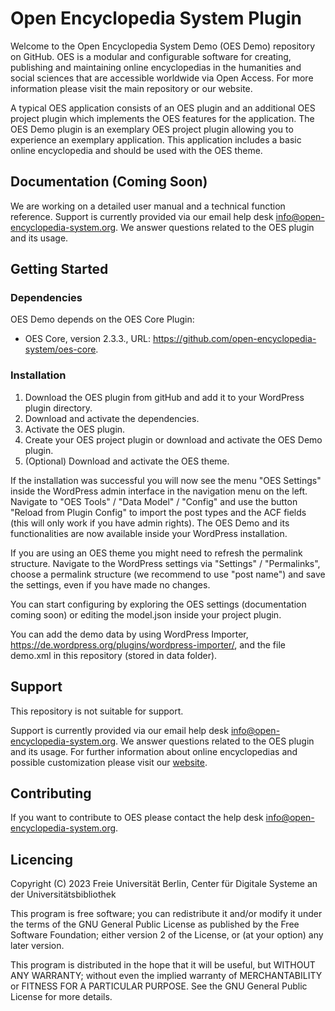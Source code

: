 # Open Encyclopedia System Plugin

Welcome to the Open Encyclopedia System Demo (OES Demo) repository on GitHub. OES is a modular and configurable software for creating, publishing and maintaining online encyclopedias in the humanities and social sciences that are accessible worldwide via Open Access. For more information please visit the main repository or our website.

A typical OES application consists of an OES plugin and an additional OES project plugin which implements the OES features for the application. The OES Demo plugin is an exemplary OES project plugin allowing you to experience an exemplary application. This application includes a basic online encyclopedia and should be used with the OES theme.

## Documentation (Coming Soon)

We are working on a detailed user manual and a technical function reference. Support is currently provided via our email help desk info@open-encyclopedia-system.org. We answer questions related to the OES plugin and its usage.


## Getting Started

### Dependencies

OES Demo depends on the OES Core Plugin:
* OES Core, version 2.3.3., URL: https://github.com/open-encyclopedia-system/oes-core.

### Installation

1. Download the OES plugin from gitHub and add it to your WordPress plugin directory.
2. Download and activate the dependencies.
3. Activate the OES plugin.
4. Create your OES project plugin or download and activate the OES Demo plugin.
5. (Optional) Download and activate the OES theme.

If the installation was successful you will now see the menu "OES Settings" inside the WordPress admin interface in the 
navigation menu on the left. Navigate to "OES Tools" / "Data Model" / "Config" and use the button 
"Reload from Plugin Config" to import the post types and the ACF fields (this will only work if you have admin rights). 
The OES Demo and its functionalities are now available inside your WordPress installation.

If you are using an OES theme you might need to refresh the permalink structure. Navigate to the WordPress settings 
via "Settings" / "Permalinks", choose a permalink structure (we recommend to use "post name") and save the settings, even if you have made no changes.

You can start configuring by exploring the OES settings (documentation coming soon) or editing the model.json inside your project plugin.

You can add the demo data by using WordPress Importer, https://de.wordpress.org/plugins/wordpress-importer/, and the file demo.xml in this repository (stored in data folder).

## Support

This repository is not suitable for support.

Support is currently provided via our email help desk info@open-encyclopedia-system.org. We answer questions related to the OES plugin and its usage. For further information about online encyclopedias and possible customization please visit our [website](http://www.open-encyclopedia-system.org/).


## Contributing

If you want to contribute to OES please contact the help desk info@open-encyclopedia-system.org.


## Licencing

Copyright (C) 2023 Freie Universität Berlin, Center für Digitale Systeme an der Universitätsbibliothek

This program is free software; you can redistribute it and/or modify it under the terms of the GNU General Public License as published by the Free Software Foundation; either version 2 of the License, or (at your option) any later version.

This program is distributed in the hope that it will be useful, but WITHOUT ANY WARRANTY; without even the implied warranty of MERCHANTABILITY or FITNESS FOR A PARTICULAR PURPOSE.  See the GNU General Public License for more details.